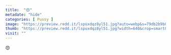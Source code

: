```yaml
---
title:  "😍"
metadate: "hide"
categories: [ Pussy ]
image: "https://preview.redd.it/lspuxdqz8yl51.jpg?auto=webp&s=79db2b9b879daf12c7d05812779132b893df9052"
thumb: "https://preview.redd.it/lspuxdqz8yl51.jpg?width=640&crop=smart&auto=webp&s=fc43f1f35f95a9501ee91aa366b6aa5f20205a2c"
visit: ""
---
```

😍
